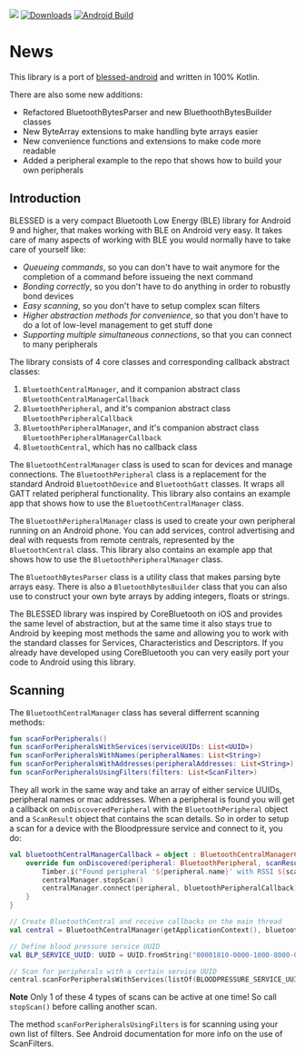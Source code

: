 [![](https://jitpack.io/v/weliem/blessed-kotlin.svg)](https://jitpack.io/#weliem/blessed-kotlin)
[![Downloads](https://jitpack.io/v/weliem/blessed-kotlin/month.svg)](https://jitpack.io/#weliem/blessed-kotlin)
[![Android Build](https://github.com/weliem/blessed-kotlin/actions/workflows/build.yml/badge.svg)](https://github.com/weliem/blessed-kotlin/actions/workflows/build.yml)

# News
This library is a port of [blessed-android](https://github.com/weliem/blessed-android) and written in 100% Kotlin.

There are also some new additions:
* Refactored BluetoothBytesParser and new BluethoothBytesBuilder classes
* New ByteArray extensions to make handling byte arrays easier
* New convenience functions and extensions to make code more readable
* Added a peripheral example to the repo that shows how to build your own peripherals

## Introduction

BLESSED is a very compact Bluetooth Low Energy (BLE) library for Android 9 and higher, that makes working with BLE on Android very easy. It takes care of many aspects of working with BLE you would normally have to take care of yourself like:

* *Queueing commands*, so you can don't have to wait anymore for the completion of a command before issueing the next command
* *Bonding correctly*, so you don't have to do anything in order to robustly bond devices
* *Easy scanning*, so you don't have to setup complex scan filters
* *Higher abstraction methods for convenience*, so that you don't have to do a lot of low-level management to get stuff done
* *Supporting multiple simultaneous connections*, so that you can connect to many peripherals 

The library consists of 4 core classes and corresponding callback abstract classes:
1. `BluetoothCentralManager`, and it companion abstract class `BluetoothCentralManagerCallback`
2. `BluetoothPeripheral`, and it's companion abstract class `BluetoothPeripheralCallback`
3. `BluetoothPeripheralManager`, and it's companion abstract class `BluetoothPeripheralManagerCallback`
4. `BluetoothCentral`, which has no callback class

The `BluetoothCentralManager` class is used to scan for devices and manage connections. The `BluetoothPeripheral` class is a replacement for the standard Android `BluetoothDevice` and `BluetoothGatt` classes. It wraps all GATT related peripheral functionality. This library also contains an example app that shows how to use the `BluetoothCentralManager` class.

The `BluetoothPeripheralManager` class is used to create your own peripheral running on an Android phone. You can add services, control advertising and deal with requests from remote centrals, represented by the `BluetoothCentral` class. This library also contains an example app that shows how to use the `BluetoothPeripheralManager` class.

The `BluetoothBytesParser` class is a utility class that makes parsing byte arrays easy. There is also a `BluetoothBytesBuilder` class that you can also use to construct your own byte arrays by adding integers, floats or strings.

The BLESSED library was inspired by CoreBluetooth on iOS and provides the same level of abstraction, but at the same time it also stays true to Android by keeping most methods the same and allowing you to work with the standard classes for Services, Characteristics and Descriptors. If you already have developed using CoreBluetooth you can very easily port your code to Android using this library.

## Scanning

The `BluetoothCentralManager` class has several differrent scanning methods:

```kotlin
fun scanForPeripherals() 
fun scanForPeripheralsWithServices(serviceUUIDs: List<UUID>)
fun scanForPeripheralsWithNames(peripheralNames: List<String>)
fun scanForPeripheralsWithAddresses(peripheralAddresses: List<String>)
fun scanForPeripheralsUsingFilters(filters: List<ScanFilter>) 
```

They all work in the same way and take an array of either service UUIDs, peripheral names or mac addresses. When a peripheral is found you will get a callback on `onDiscoveredPeripheral` with the `BluetoothPeripheral` object and a `ScanResult` object that contains the scan details. So in order to setup a scan for a device with the Bloodpressure service and connect to it, you do:

```kotlin
val bluetoothCentralManagerCallback = object : BluetoothCentralManagerCallback() {
    override fun onDiscovered(peripheral: BluetoothPeripheral, scanResult: ScanResult) {
        Timber.i("Found peripheral '${peripheral.name}' with RSSI ${scanResult.rssi}")
        centralManager.stopScan()
        centralManager.connect(peripheral, bluetoothPeripheralCallback)
    }
}

// Create BluetoothCentral and receive callbacks on the main thread
val central = BluetoothCentralManager(getApplicationContext(), bluetoothCentralManagerCallback, new Handler(Looper.getMainLooper()));

// Define blood pressure service UUID
val BLP_SERVICE_UUID: UUID = UUID.fromString("00001810-0000-1000-8000-00805f9b34fb")

// Scan for peripherals with a certain service UUID
central.scanForPeripheralsWithServices(listOf(BLOODPRESSURE_SERVICE_UUID));
```

**Note** Only 1 of these 4 types of scans can be active at one time! So call `stopScan()` before calling another scan.

The method `scanForPeripheralsUsingFilters` is for scanning using your own list of filters. See Android documentation for more info on the use of ScanFilters.


